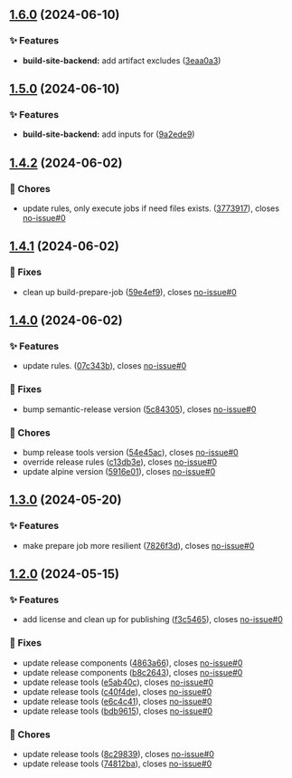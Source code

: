 ## [1.6.0](https://gitlab.moselwal.io/devops/ci-cd-components/build-tools/compare/1.5.0...1.6.0) (2024-06-10)

### :sparkles: Features

* **build-site-backend:** add artifact excludes ([3eaa0a3](https://gitlab.moselwal.io/devops/ci-cd-components/build-tools/commit/3eaa0a336818033ea7c07c51c1173c58f5e02813))

## [1.5.0](https://gitlab.moselwal.io/devops/ci-cd-components/build-tools/compare/1.4.2...1.5.0) (2024-06-10)

### :sparkles: Features

* **build-site-backend:** add inputs for ([9a2ede9](https://gitlab.moselwal.io/devops/ci-cd-components/build-tools/commit/9a2ede9a46c286169d42be4d1401f1af5482ab10))

## [1.4.2](https://gitlab.moselwal.io/devops/ci-cd-components/build-tools/compare/1.4.1...1.4.2) (2024-06-02)

### :repeat: Chores

* update rules, only execute jobs if need files exists. ([3773917](https://gitlab.moselwal.io/devops/ci-cd-components/build-tools/commit/3773917a64deaded6dfcf7145266120e4e20c477)), closes [no-issue#0](https://gitlab.moselwal.io/devops/no-issue/issues/0)

## [1.4.1](https://gitlab.moselwal.io/devops/ci-cd-components/build-tools/compare/1.4.0...1.4.1) (2024-06-02)

### :bug: Fixes

* clean up build-prepare-job ([59e4ef9](https://gitlab.moselwal.io/devops/ci-cd-components/build-tools/commit/59e4ef925896a4d4c0299769d948d65786a26a24)), closes [no-issue#0](https://gitlab.moselwal.io/devops/no-issue/issues/0)

## [1.4.0](https://gitlab.moselwal.io/devops/ci-cd-components/build-tools/compare/1.3.0...1.4.0) (2024-06-02)

### :sparkles: Features

* update rules. ([07c343b](https://gitlab.moselwal.io/devops/ci-cd-components/build-tools/commit/07c343b215923fef3ff73b069d0bf0bbf0418c0c)), closes [no-issue#0](https://gitlab.moselwal.io/devops/no-issue/issues/0)

### :bug: Fixes

* bump semantic-release version ([5c84305](https://gitlab.moselwal.io/devops/ci-cd-components/build-tools/commit/5c843055bef120ad11561b64f8ca060f1e1e61dd)), closes [no-issue#0](https://gitlab.moselwal.io/devops/no-issue/issues/0)

### :repeat: Chores

* bump release tools version ([54e45ac](https://gitlab.moselwal.io/devops/ci-cd-components/build-tools/commit/54e45acecdf3992ba143c37e79c49a1af073cb67)), closes [no-issue#0](https://gitlab.moselwal.io/devops/no-issue/issues/0)
* override release rules  ([c13db3e](https://gitlab.moselwal.io/devops/ci-cd-components/build-tools/commit/c13db3e72f180766b7a31eac64a2e3d7a1c3001c)), closes [no-issue#0](https://gitlab.moselwal.io/devops/no-issue/issues/0)
* update alpine version ([5916e01](https://gitlab.moselwal.io/devops/ci-cd-components/build-tools/commit/5916e01c5b57c5aedcb5bcbcaca865f1cb9db516)), closes [no-issue#0](https://gitlab.moselwal.io/devops/no-issue/issues/0)

## [1.3.0](https://gitlab.moselwal.io/devops/ci-cd-components/build-tools/compare/1.2.0...1.3.0) (2024-05-20)


### :sparkles: Features

* make prepare job more resilient ([7826f3d](https://gitlab.moselwal.io/devops/ci-cd-components/build-tools/commit/7826f3dd664ff6d8ac8f9461dc2c77e7d695d213)), closes [no-issue#0](https://gitlab.moselwal.io/devops/no-issue/issues/0)

## [1.2.0](https://gitlab.moselwal.io/devops/ci-cd-components/build-tools/compare/1.1.17...1.2.0) (2024-05-15)


### :sparkles: Features

* add license and clean up for publishing ([f3c5465](https://gitlab.moselwal.io/devops/ci-cd-components/build-tools/commit/f3c5465d9591938099e94d6b83a16ec2fcc7efa2)), closes [no-issue#0](https://gitlab.moselwal.io/devops/no-issue/issues/0)


### :bug: Fixes

* update release components ([4863a66](https://gitlab.moselwal.io/devops/ci-cd-components/build-tools/commit/4863a6683b75c84fa374c315a0538c82c93b2352)), closes [no-issue#0](https://gitlab.moselwal.io/devops/no-issue/issues/0)
* update release components ([b8c2643](https://gitlab.moselwal.io/devops/ci-cd-components/build-tools/commit/b8c2643e9110301be53cd7f061a606510b49d26d)), closes [no-issue#0](https://gitlab.moselwal.io/devops/no-issue/issues/0)
* update release tools ([e5ab40c](https://gitlab.moselwal.io/devops/ci-cd-components/build-tools/commit/e5ab40cebdccf1468ed4b386fc9001df22483b53)), closes [no-issue#0](https://gitlab.moselwal.io/devops/no-issue/issues/0)
* update release tools ([c40f4de](https://gitlab.moselwal.io/devops/ci-cd-components/build-tools/commit/c40f4de0a2c7a65b7f3bd8ea6dce00b3a96e4f65)), closes [no-issue#0](https://gitlab.moselwal.io/devops/no-issue/issues/0)
* update release tools ([e6c4c41](https://gitlab.moselwal.io/devops/ci-cd-components/build-tools/commit/e6c4c419e6978f1169ae72e63bbbe908b1ee6086)), closes [no-issue#0](https://gitlab.moselwal.io/devops/no-issue/issues/0)
* update release tools ([bdb9615](https://gitlab.moselwal.io/devops/ci-cd-components/build-tools/commit/bdb96152a9cbfe99d7db7ca68a659cf1bca41fe0)), closes [no-issue#0](https://gitlab.moselwal.io/devops/no-issue/issues/0)


### :repeat: Chores

* update release tools ([8c29839](https://gitlab.moselwal.io/devops/ci-cd-components/build-tools/commit/8c29839e3788d82a6ba2f8edcbe18a84a908dce9)), closes [no-issue#0](https://gitlab.moselwal.io/devops/no-issue/issues/0)
* update release tools ([74812ba](https://gitlab.moselwal.io/devops/ci-cd-components/build-tools/commit/74812bacabce9da960c5faebb1c5c1f06fa9f061)), closes [no-issue#0](https://gitlab.moselwal.io/devops/no-issue/issues/0)
